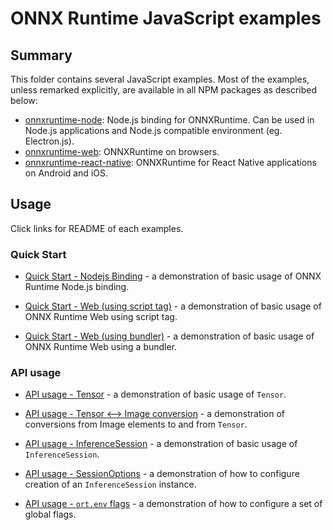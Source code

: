 # ONNX Runtime JavaScript examples

## Summary

This folder contains several JavaScript examples. Most of the examples, unless remarked explicitly, are available in all NPM packages as described below:

- [onnxruntime-node](https://github.com/microsoft/onnxruntime/tree/master/js/node): Node.js binding for ONNXRuntime. Can be used in Node.js applications and Node.js compatible environment (eg. Electron.js).
- [onnxruntime-web](https://github.com/microsoft/onnxruntime/tree/master/js/web): ONNXRuntime on browsers.
- [onnxruntime-react-native](https://github.com/microsoft/onnxruntime/tree/master/js/react_native): ONNXRuntime for React Native applications on Android and iOS.

## Usage

Click links for README of each examples.

### Quick Start

* [Quick Start - Nodejs Binding](quick-start_onnxruntime-node) - a demonstration of basic usage of ONNX Runtime Node.js binding.

* [Quick Start - Web (using script tag)](quick-start_onnxruntime-web-script-tag) - a demonstration of basic usage of ONNX Runtime Web using script tag.

* [Quick Start - Web (using bundler)](quick-start_onnxruntime-web-bundler) - a demonstration of basic usage of ONNX Runtime Web using a bundler.

### API usage

* [API usage - Tensor](api-usage_tensor) - a demonstration of basic usage of `Tensor`.

* [API usage - Tensor <--> Image conversion](api-usage-tensor-image) - a demonstration of conversions from Image elements to and from `Tensor`.

* [API usage - InferenceSession](api-usage_inference-session) - a demonstration of basic usage of `InferenceSession`.

* [API usage - SessionOptions](api-usage_session-options) - a demonstration of how to configure creation of an `InferenceSession` instance.

* [API usage - `ort.env` flags](api-usage_ort-env-flags) - a demonstration of how to configure a set of global flags.
